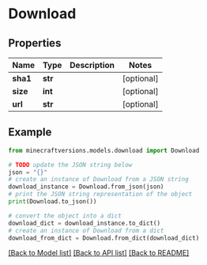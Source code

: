 # Download


## Properties

Name | Type | Description | Notes
------------ | ------------- | ------------- | -------------
**sha1** | **str** |  | [optional] 
**size** | **int** |  | [optional] 
**url** | **str** |  | [optional] 

## Example

```python
from minecraftversions.models.download import Download

# TODO update the JSON string below
json = "{}"
# create an instance of Download from a JSON string
download_instance = Download.from_json(json)
# print the JSON string representation of the object
print(Download.to_json())

# convert the object into a dict
download_dict = download_instance.to_dict()
# create an instance of Download from a dict
download_from_dict = Download.from_dict(download_dict)
```
[[Back to Model list]](../README.md#documentation-for-models) [[Back to API list]](../README.md#documentation-for-api-endpoints) [[Back to README]](../README.md)


